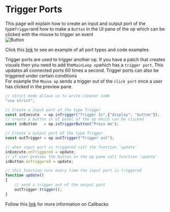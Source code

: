 # Trigger Ports

This page will explain how to create an input and output port of the type`Trigger`and how to make a `Button` in the UI pane of the op which can be clicked with the mouse to trigger an event<br>
![Button](../img/creating_ports_trigger_port_color.png) <br>

Click this [link](https://cables.gl/edit/5b9f692e671e52e512ab3af3) to see an example of all port types and code examples

Trigger ports are used to trigger another op. If you have a patch that creates visuals then you need to add the`MainLoop op`which has a `trigger port`. This updates all connected ports 60 times a second.
Trigger ports can also be triggered under certain conditions <br>
For example the `Mouse op` sends a trigger out of the `click port` once a user has clicked in the preview pane

```javascript
// strict mode allows us to write cleaner code
"use strict";

// Create a input port of the type Trigger
const inExecute  = op.inTrigger("Trigger In",{"display": "button"});
// create a button in UI panel of the op which can be clicked
const inButton   = op.inTriggerButton("Press me");

// Create a output port of the type Trigger
const outTrigger = op.outTrigger("Trigger out");

// when input port is triggered call the function 'update'
inExecute.onTriggered = update;
// if user presses the button in the op pane call function 'update'
inButton.onTriggered = update;

// this function runs every time the input port is triggered
function update()
{
    // send a trigger out of the output port
    outTrigger.trigger();
}
```

Follow this [link](../../dev_callbacks/dev_callbacks) for more information on Callbacks
